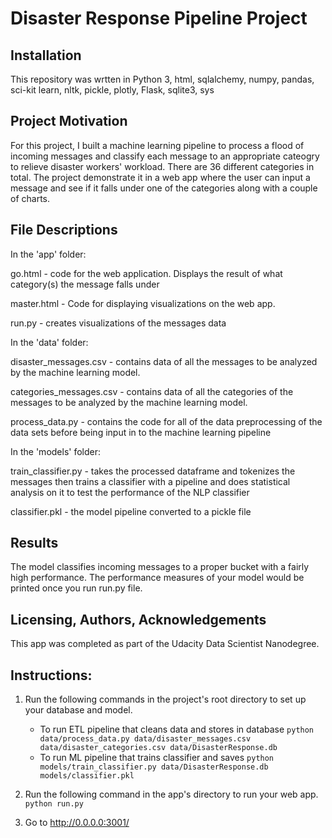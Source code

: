# Disaster Response Pipeline Project

## Installation

This repository was wrtten in Python 3, html, sqlalchemy, numpy, pandas, sci-kit learn, nltk, pickle, plotly, Flask, sqlite3, sys

## Project Motivation

For this project, I built a machine learning pipeline to process a flood of incoming messages and classify each message to an appropriate cateogry to relieve disaster workers' workload. There are 36 different categories in total. The project demonstrate it in a web app where the user can input a message and see if it falls under one of the categories along with a couple of charts.

## File Descriptions

In the 'app' folder:

go.html - code for the web application. Displays the result of what category(s) the message falls under 

master.html - Code for displaying visualizations on the web app. 

run.py - creates visualizations of the messages data

In the 'data' folder:

disaster_messages.csv - contains data of all the messages to be analyzed by the machine learning model. 

categories_messages.csv - contains data of all the categories of the messages to be analyzed by the machine learning model. 

process_data.py - contains the code for all of the data preprocessing of the data sets before being input in to the machine learning pipeline

In the 'models' folder:

train_classifier.py - takes the processed dataframe and tokenizes the messages then trains a classifier with a pipeline and does statistical analysis on it to test the performance of the NLP classifier

classifier.pkl - the model pipeline converted to a pickle file

## Results

The model classifies incoming messages to a proper bucket with a fairly high performance. The performance measures of your model would be printed once you run run.py file.

## Licensing, Authors, Acknowledgements

This app was completed as part of the Udacity Data Scientist Nanodegree.

## Instructions:
1. Run the following commands in the project's root directory to set up your database and model.

    - To run ETL pipeline that cleans data and stores in database
        `python data/process_data.py data/disaster_messages.csv data/disaster_categories.csv data/DisasterResponse.db`
    - To run ML pipeline that trains classifier and saves
        `python models/train_classifier.py data/DisasterResponse.db models/classifier.pkl`

2. Run the following command in the app's directory to run your web app.
    `python run.py`

3. Go to http://0.0.0.0:3001/